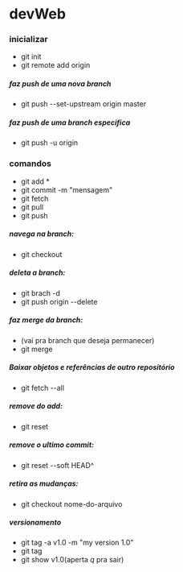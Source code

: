 # devWeb

### inicializar

- git init
- git remote add origin <url>

##### faz push de uma nova branch

- git push --set-upstream origin master

##### faz push de uma branch especifica

- git push -u origin <master>

### comandos

- git add \*
- git commit -m "mensagem"
- git fetch
- git pull
- git push

##### navega na branch:

- git checkout <master>

##### deleta a branch:

- git brach -d <nome-da-branch>
- git push origin --delete <nome-da-branch>

##### faz merge da branch:

- (vai pra branch que deseja permanecer)
- git merge <nome-da-branch>

##### Baixar objetos e referências de outro repositório

- git fetch --all

##### remove do add:

- git reset

##### remove o ultimo commit:

- git reset --soft HEAD^

##### retira as mudanças:

- git checkout nome-do-arquivo

##### versionamento

- git tag -a v1.0 -m "my version 1.0"
- git tag
- git show v1.0(aperta _q_ pra sair)
